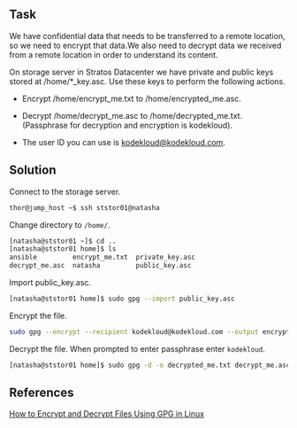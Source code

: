 ## Task 
We have confidential data that needs to be transferred to a remote location, so we need to encrypt that data.We also need to decrypt data we received from a remote location in order to understand its content.

On storage server in Stratos Datacenter we have private and public keys stored at /home/*_key.asc. Use these keys to perform the following actions.

- Encrypt /home/encrypt_me.txt to /home/encrypted_me.asc.

- Decrypt /home/decrypt_me.asc to /home/decrypted_me.txt. (Passphrase for decryption and encryption is kodekloud).

- The user ID you can use is kodekloud@kodekloud.com.
## Solution 

Connect to the storage server.
```sh
thor@jump_host ~$ ssh ststor01@natasha
```

Change directory to `/home/`.
```sh
[natasha@ststor01 ~]$ cd ..
[natasha@ststor01 home]$ ls
ansible         encrypt_me.txt  private_key.asc
decrypt_me.asc  natasha         public_key.asc
```

Import public_key.asc.
```sh
[natasha@ststor01 home]$ sudo gpg --import public_key.asc
```

Encrypt the file.

```sh
sudo gpg --encrypt --recipient kodekloud@kodekloud.com --output encrypted_me.asc encrypt_me.txt 
```

Decrypt the file. When prompted to enter passphrase enter `kodekloud`.
```sh
[natasha@ststor01 home]$ sudo gpg -d -o decrypted_me.txt decrypt_me.asc
```

## References

[How to Encrypt and Decrypt Files Using GPG in Linux](https://www.tecmint.com/gpg-encrypt-decrypt-files/)

